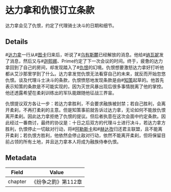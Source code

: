 # 达力拿和仇恨订立条款
达力拿会见了仇恨，约定了代理骑士决斗的日期和细节。

## Details
#[达力拿](characters/dalinar)一行从#[图卡](locations/tukar)归来后，听说了#[乌有斯麓](locations/urithiru)已经解放的消息。他给#[纳瓦妮](characters/navani)发了消息，然后又与#[迦熙娜](characters/jasnah)、Prime约定了下一次会议的时间。终于，疲惫的达力拿回到了自己的房间，却发现踏入了#[仇恨](characters/odium)的幻境。仇恨想要激怒达力拿好打听他都从艾沙那里学到了什么。达力拿发觉仇恨无法看穿自己的未来，就反而开始忽悠仇恨。谈及代理斗士决斗的条款，仇恨愤怒地发现条款是由#[知策](characters/wit)起草的。他首先表示知策的条款是不可能实现的，因为灭世风暴出现后很多事情脱离了他的掌控。他还透露希望在柔刹训练出的军队能跟随他征战三界宙。

仇恨提议双方各让一步：若达力拿胜利，不会要求融族被封禁；若自己胜利，会离开柔刹，不再打柔刹的主意。但是知策事前就告诉过达力拿，无论如何不能放仇恨离开柔刹。因此达力拿拒绝了仇恨的提议。但后者执意在这次会面中约定条款。因此经过一番商讨，最终的协议是：十日之后双方的代理斗士进行决斗，若达力拿方胜利，仇恨停止一切敌对行动，将#[阿勒斯卡](locations/alethkar)和#[赫达孜](locations/herdaz)归还君主联盟，且不能离开柔刹；若仇恨方胜利，他依然会停止敌对行动，依然不能离开柔刹，但将保留目前占领的所有土地，并且达力拿本人将成为融族侍奉仇恨。

## Metadata
| Field | Value |
| ----- | ----- |
| chapter | 《纷争之韵》第112章 |
